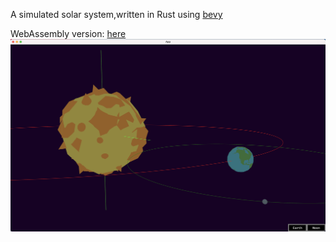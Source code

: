 A simulated solar system,written in Rust using [bevy](https://bevyengine.org/)


WebAssembly version: [here](https://buggoing.github.io/solar_system/)
![preview.png](./resource/preview.png)